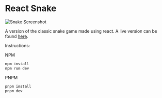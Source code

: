 # React Snake

![Snake Screenshot](https://i.imgur.com/irbR4EJ.png)

A version of the classic snake game made using react. A live version can be found
[here](https://lambent-cocada-023b9f.netlify.app/).

Instructions:

NPM

```js
npm install
npm run dev
```

PNPM

```js
pnpm install
pnpm dev
```
